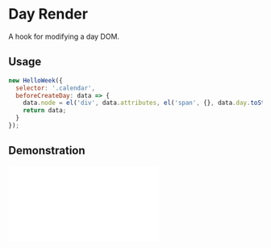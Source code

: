 # Day Render

A hook for modifying a day DOM.

## Usage

```js
new HelloWeek({
  selector: '.calendar',
  beforeCreateDay: data => {
    data.node = el('div', data.attributes, el('span', {}, data.day.toString()));
    return data;
  }
});
```

## Demonstration

<iframe
    src="docs/v3/demos/day-render.html"
    frameborder="no"
    allowfullscreen="allowfullscreen">
</iframe>
